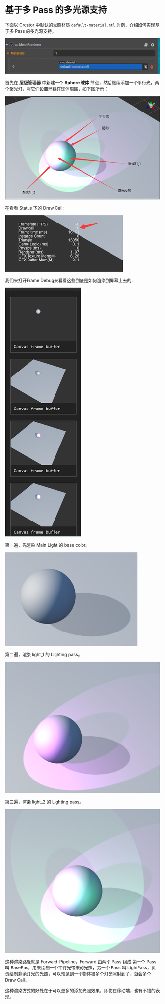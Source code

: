 # 基于多 Pass 的多光源支持

下面以 Creator 中默认的光照材质 `default-material.mtl` 为例，介绍如何实现基于多 Pass 的多光源支持。

![default-material](default-material.png)

首先在 **层级管理器** 中新建一个 **Sphere 球体** 节点，然后继续添加一个平行光，两个聚光灯，将它们设置环绕在球体周围，如下图所示：

![using Light](usingLight.png)

在看看 Status 下的 Draw Call:

![Draw Call](drawCall.png)

我们来打开Frame Debug来看看这些到底是如何渲染到屏幕上去的:

![Frame Debug](debug.png)

第一遍，先渲染 Main Light 的 base color。

![main light pass](pass1.png)

第二遍，渲染 light_1 的 Lighting pass。

![ForwardAdd pass](pass2.png)

第三遍，渲染 light_2 的 Lighting pass。

![ForwardAdd pass](pass3.png)

这种渲染路径就是 Forward-Pipeline，Forward 由两个 Pass 组成 第一个 Pass 叫 BasePas，用来绘制一个平行光带来的光照，另一个 Pass 叫 LightPass，负责绘制剩余灯光的光照，可以预见到一个物体被多个灯光照射到了，就会多个 Draw Call。

这种渲染方式的好处在于可以更多的添加光照效果，即使在移动端，也有不错的表现。

